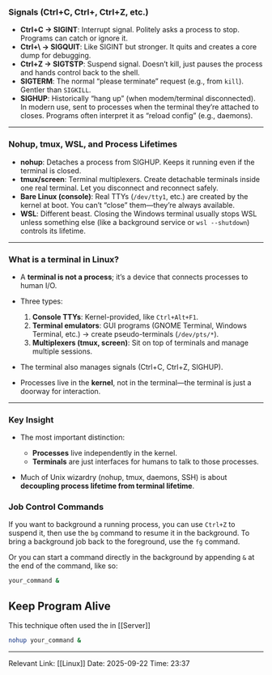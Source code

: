 ### **Signals (Ctrl+C, Ctrl+, Ctrl+Z, etc.)**

* **Ctrl+C → SIGINT**: Interrupt signal. Politely asks a process to stop. Programs can catch or ignore it.
* **Ctrl+\ → SIGQUIT**: Like SIGINT but stronger. It quits and creates a core dump for debugging.
* **Ctrl+Z → SIGTSTP**: Suspend signal. Doesn’t kill, just pauses the process and hands control back to the shell.
* **SIGTERM**: The normal “please terminate” request (e.g., from `kill`). Gentler than `SIGKILL`.
* **SIGHUP**: Historically “hang up” (when modem/terminal disconnected). In modern use, sent to processes when the terminal they’re attached to closes. Programs often interpret it as “reload config” (e.g., daemons).

---

### **Nohup, tmux, WSL, and Process Lifetimes**

* **nohup**: Detaches a process from SIGHUP. Keeps it running even if the terminal is closed.
* **tmux/screen**: Terminal multiplexers. Create detachable terminals inside one real terminal. Let you disconnect and reconnect safely.
* **Bare Linux (console)**: Real TTYs (`/dev/tty1`, etc.) are created by the kernel at boot. You can’t “close” them—they’re always available.
* **WSL**: Different beast. Closing the Windows terminal usually stops WSL unless something else (like a background service or `wsl --shutdown`) controls its lifetime.

---

### **What is a terminal in Linux?**

* A **terminal is not a process**; it’s a device that connects processes to human I/O.
* Three types:

  1. **Console TTYs**: Kernel-provided, like `Ctrl+Alt+F1`.
  2. **Terminal emulators**: GUI programs (GNOME Terminal, Windows Terminal, etc.) → create pseudo-terminals (`/dev/pts/*`).
  3. **Multiplexers (tmux, screen)**: Sit on top of terminals and manage multiple sessions.
* The terminal also manages signals (Ctrl+C, Ctrl+Z, SIGHUP).
* Processes live in the **kernel**, not in the terminal—the terminal is just a doorway for interaction.

---

### **Key Insight**

* The most important distinction:

  * **Processes** live independently in the kernel.
  * **Terminals** are just interfaces for humans to talk to those processes.
* Much of Unix wizardry (nohup, tmux, daemons, SSH) is about **decoupling process lifetime from terminal lifetime**.


### Job Control Commands
If you want to background a running process, you can use `Ctrl+Z` to suspend it, then use the `bg` command to resume it in the background. To bring a background job back to the foreground, use the `fg` command.
 
Or you can start a command directly in the background by appending `&` at the end of the command, like so:
```bash
your_command &
```

## Keep Program Alive 
This technique often used the in [[Server]]
```bash
nohup your_command &
```

---
Relevant Link: [[Linux]]
Date: 2025-09-22 
Time: 23:37